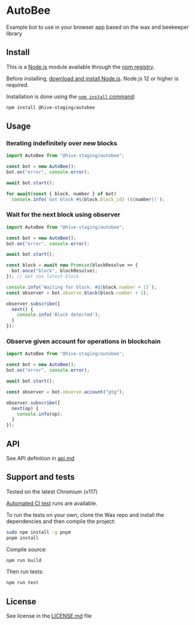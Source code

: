 # AutoBee

Example bot to use in your browser app based on the wax and beekeeper library

## Install

This is a [Node.js](https://nodejs.org/en/) module available through the
[npm registry](https://www.npmjs.com/).

Before installing, [download and install Node.js](https://nodejs.org/en/download/).
Node.js 12 or higher is required.

Installation is done using the
[`npm install` command](https://docs.npmjs.com/getting-started/installing-npm-packages-locally):

```bash
npm install @hive-staging/autobee
```

## Usage

### Iterating indefinitely over new blocks

```js
import AutoBee from "@hive-staging/autobee";

const bot = new AutoBee();
bot.on("error", console.error);

await bot.start();

for await(const { block, number } of bot)
  console.info(`Got block #${block.block_id} (${number})`);
```

### Wait for the next block using observer

```js
import AutoBee from "@hive-staging/autobee";

const bot = new AutoBee();
bot.on("error", console.error);

await bot.start();

const block = await new Promise(blockResolve => {
  bot.once("block", blockResolve);
}); // Get one latest block

console.info(`Waiting for block: #${block.number + 1}`);
const observer = bot.observe.block(block.number + 1);

observer.subscribe({
  next() {
    console.info('Block detected');
  }
});
```

### Observe given account for operations in blockchain

```js
import AutoBee from "@hive-staging/autobee";

const bot = new AutoBee();
bot.on("error", console.error);

await bot.start();

const observer = bot.observe.account("gtg");

observer.subscribe({
  next(op) {
    console.info(op);
  }
});
```

## API

See API definition in [api.md](https://gitlab.syncad.com/mtyszczak/autobee/-/blob/${CommitSHA}/api.md)

## Support and tests

Tested on the latest Chromium (v117)

[Automated CI test](https://gitlab.syncad.com/mtyszczak/autobee/-/pipelines) runs are available.

To run the tests on your own, clone the Wax repo and install the dependencies and then compile the project:

```bash
sudo npm install -g pnpm
pnpm install
```

Compile source:

```bash
npm run build
```

Then run tests:

```bash
npm run test
```

## License

See license in the [LICENSE.md](https://gitlab.syncad.com/mtyszczak/autobee/-/blob/${CommitSHA}/LICENSE.md) file
